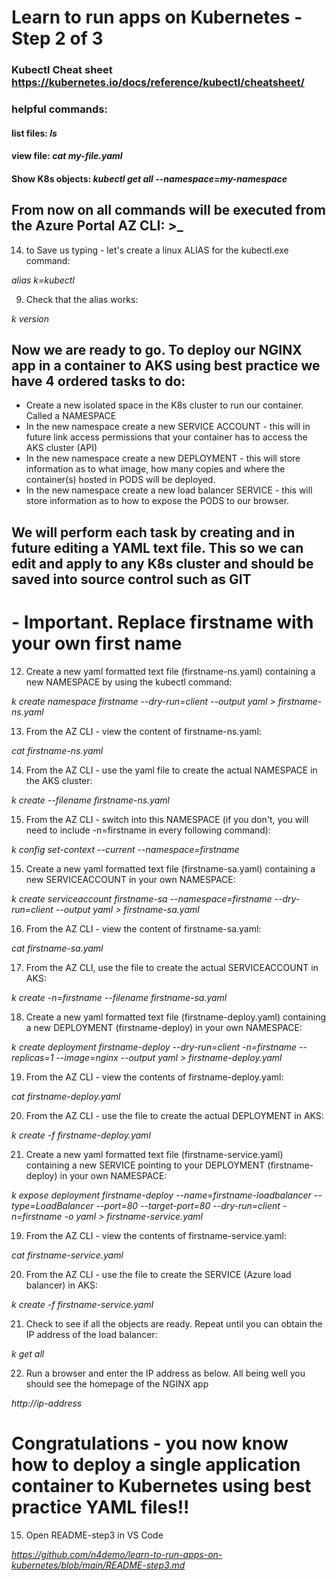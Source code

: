 # Learn to run apps on Kubernetes - Step 2 of 3 

### Kubectl Cheat sheet https://kubernetes.io/docs/reference/kubectl/cheatsheet/

### helpful commands:
#### list files: *ls*
#### view file: *cat my-file.yaml*
#### Show K8s objects: *kubectl get all --namespace=my-namespace*

## From now on all commands will be executed from the Azure Portal AZ CLI: >_

14. to Save us typing - let's create a linux ALIAS for the kubectl.exe command:

*alias k=kubectl*

9. Check that the alias works:

*k version*

## Now we are ready to go. To deploy our NGINX app in a container to AKS using best practice we have 4 ordered tasks to do:
- Create a new isolated space in the K8s cluster to run our container. Called a NAMESPACE
- In the new namespace create a new SERVICE ACCOUNT - this will in future link access permissions that your container has to access the AKS cluster (API)
- In the new namespace create a new DEPLOYMENT - this will store information as to what image, how many copies and where the container(s) hosted in PODS will be deployed.
- In the new namespace create a new load balancer SERVICE - this will store information as to how to expose the PODS to our browser.

## We will perform each task by creating and in future editing a YAML text file. This so we can edit and apply to any K8s cluster and should be saved into source control such as GIT 

# - Important. Replace firstname with your own first name

12. Create a new yaml formatted text file (firstname-ns.yaml) containing a new NAMESPACE by using the kubectl command:

*k create namespace firstname --dry-run=client --output yaml > firstname-ns.yaml*

13. From the AZ CLI - view the content of firstname-ns.yaml:

*cat firstname-ns.yaml*

14. From the AZ CLI - use the yaml file to create the actual NAMESPACE in the AKS cluster:

*k create --filename firstname-ns.yaml*

15. From the AZ CLI - switch into this NAMESPACE (if you don't, you will need to include -n=firstname in every following command):

*k config set-context --current --namespace=firstname*

15. Create a new yaml formatted text file (firstname-sa.yaml) containing a new SERVICEACCOUNT in your own NAMESPACE: 

*k create serviceaccount firstname-sa --namespace=firstname --dry-run=client --output yaml > firstname-sa.yaml*

16. From the AZ CLI - view the content of firstname-sa.yaml:

*cat firstname-sa.yaml*

17. From the AZ CLI, use the file to create the actual SERVICEACCOUNT in AKS:

*k create -n=firstname --filename firstname-sa.yaml*

18. Create a new yaml formatted text file (firstname-deploy.yaml) containing a new DEPLOYMENT (firstname-deploy) in your own NAMESPACE: 

*k create deployment firstname-deploy --dry-run=client -n=firstname --replicas=1 --image=nginx --output yaml > firstname-deploy.yaml*

19. From the AZ CLI - view the contents of firstname-deploy.yaml:

*cat firstname-deploy.yaml*

20. From the AZ CLI - use the file to create the actual DEPLOYMENT in AKS:

*k create -f firstname-deploy.yaml*

21. Create a new yaml formatted text file (firstname-service.yaml) containing a new SERVICE pointing to your DEPLOYMENT (firstname-deploy) in your own NAMESPACE:

*k expose deployment firstname-deploy --name=firstname-loadbalancer --type=LoadBalancer --port=80 --target-port=80 --dry-run=client -n=firstname -o yaml > firstname-service.yaml*

19. From the AZ CLI - view the contents of firstname-service.yaml:

*cat firstname-service.yaml*

20. From the AZ CLI - use the file to create the SERVICE (Azure load balancer) in AKS:

*k create -f firstname-service.yaml*

21. Check to see if all the objects are ready. Repeat until you can obtain the IP address of the load balancer: 

*k get all*

22. Run a browser and enter the IP address as below. All being well you should see the homepage of the NGINX app 

*http://ip-address*

# Congratulations - you now know how to deploy a single application container to Kubernetes using best practice YAML files!! 

15. Open README-step3 in VS Code

*https://github.com/n4demo/learn-to-run-apps-on-kubernetes/blob/main/README-step3.md*







    






